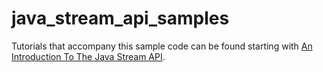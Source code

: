 # java_stream_api_samples
Tutorials that accompany this sample code can be found starting with [An Introduction To The Java Stream API](https://nickolasfisher.com/blog/The-Java-Stream-APIIntroduction-Filter-Map-and-Count).

